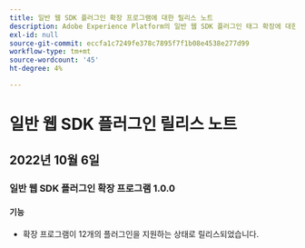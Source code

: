 ```yaml
---
title: 일반 웹 SDK 플러그인 확장 프로그램에 대한 릴리스 노트
description: Adobe Experience Platform의 일반 웹 SDK 플러그인 태그 확장에 대한 최신 릴리스 노트입니다.
exl-id: null
source-git-commit: eccfa1c7249fe378c7895f7f1b08e4538e277d99
workflow-type: tm+mt
source-wordcount: '45'
ht-degree: 4%

---
```


# 일반 웹 SDK 플러그인 릴리스 노트

## 2022년 10월 6일

### 일반 웹 SDK 플러그인 확장 프로그램 1.0.0

#### 기능

* 확장 프로그램이 12개의 플러그인을 지원하는 상태로 릴리스되었습니다.
